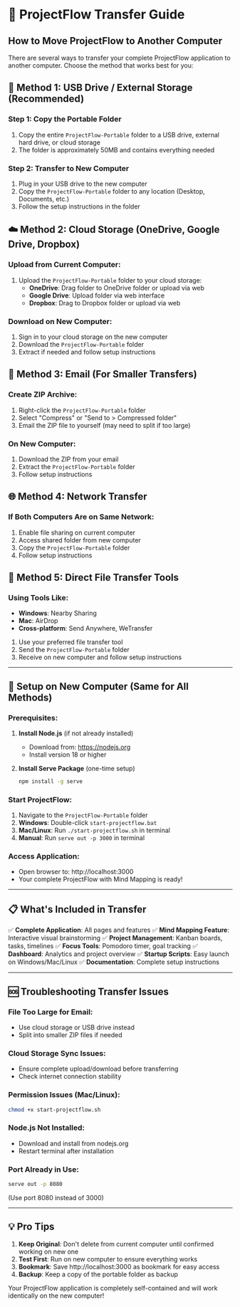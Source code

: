 # 🚀 ProjectFlow Transfer Guide
## How to Move ProjectFlow to Another Computer

There are several ways to transfer your complete ProjectFlow application to another computer. Choose the method that works best for you:

## 📁 Method 1: USB Drive / External Storage (Recommended)

### **Step 1: Copy the Portable Folder**
1. Copy the entire `ProjectFlow-Portable` folder to a USB drive, external hard drive, or cloud storage
2. The folder is approximately 50MB and contains everything needed

### **Step 2: Transfer to New Computer**
1. Plug in your USB drive to the new computer
2. Copy the `ProjectFlow-Portable` folder to any location (Desktop, Documents, etc.)
3. Follow the setup instructions in the folder

## ☁️ Method 2: Cloud Storage (OneDrive, Google Drive, Dropbox)

### **Upload from Current Computer:**
1. Upload the `ProjectFlow-Portable` folder to your cloud storage:
   - **OneDrive**: Drag folder to OneDrive folder or upload via web
   - **Google Drive**: Upload folder via web interface
   - **Dropbox**: Drag to Dropbox folder or upload via web

### **Download on New Computer:**
1. Sign in to your cloud storage on the new computer
2. Download the `ProjectFlow-Portable` folder
3. Extract if needed and follow setup instructions

## 📧 Method 3: Email (For Smaller Transfers)

### **Create ZIP Archive:**
1. Right-click the `ProjectFlow-Portable` folder
2. Select "Compress" or "Send to > Compressed folder"
3. Email the ZIP file to yourself (may need to split if too large)

### **On New Computer:**
1. Download the ZIP from your email
2. Extract the `ProjectFlow-Portable` folder
3. Follow setup instructions

## 🌐 Method 4: Network Transfer

### **If Both Computers Are on Same Network:**
1. Enable file sharing on current computer
2. Access shared folder from new computer
3. Copy the `ProjectFlow-Portable` folder
4. Follow setup instructions

## 💾 Method 5: Direct File Transfer Tools

### **Using Tools Like:**
- **Windows**: Nearby Sharing
- **Mac**: AirDrop
- **Cross-platform**: Send Anywhere, WeTransfer

1. Use your preferred file transfer tool
2. Send the `ProjectFlow-Portable` folder
3. Receive on new computer and follow setup instructions

---

## 🔧 Setup on New Computer (Same for All Methods)

### **Prerequisites:**
1. **Install Node.js** (if not already installed)
   - Download from: https://nodejs.org
   - Install version 18 or higher

2. **Install Serve Package** (one-time setup)
   ```bash
   npm install -g serve
   ```

### **Start ProjectFlow:**
1. Navigate to the `ProjectFlow-Portable` folder
2. **Windows**: Double-click `start-projectflow.bat`
3. **Mac/Linux**: Run `./start-projectflow.sh` in terminal
4. **Manual**: Run `serve out -p 3000` in terminal

### **Access Application:**
- Open browser to: http://localhost:3000
- Your complete ProjectFlow with Mind Mapping is ready!

---

## 📋 What's Included in Transfer

✅ **Complete Application**: All pages and features
✅ **Mind Mapping Feature**: Interactive visual brainstorming
✅ **Project Management**: Kanban boards, tasks, timelines
✅ **Focus Tools**: Pomodoro timer, goal tracking
✅ **Dashboard**: Analytics and project overview
✅ **Startup Scripts**: Easy launch on Windows/Mac/Linux
✅ **Documentation**: Complete setup instructions

---

## 🆘 Troubleshooting Transfer Issues

### **File Too Large for Email:**
- Use cloud storage or USB drive instead
- Split into smaller ZIP files if needed

### **Cloud Storage Sync Issues:**
- Ensure complete upload/download before transferring
- Check internet connection stability

### **Permission Issues (Mac/Linux):**
```bash
chmod +x start-projectflow.sh
```

### **Node.js Not Installed:**
- Download and install from nodejs.org
- Restart terminal after installation

### **Port Already in Use:**
```bash
serve out -p 8080
```
(Use port 8080 instead of 3000)

---

## 💡 Pro Tips

1. **Keep Original**: Don't delete from current computer until confirmed working on new one
2. **Test First**: Run on new computer to ensure everything works
3. **Bookmark**: Save http://localhost:3000 as bookmark for easy access
4. **Backup**: Keep a copy of the portable folder as backup

Your ProjectFlow application is completely self-contained and will work identically on the new computer!
